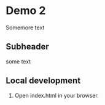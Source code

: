# Demo 2
Somemore text

## Subheader
some text

## Local development
1. Open index.html in your browser.